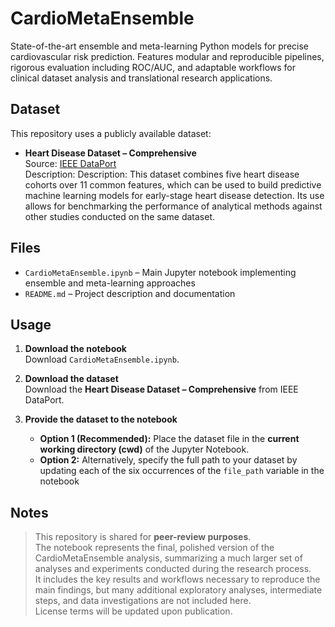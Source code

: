 # CardioMetaEnsemble
State-of-the-art ensemble and meta-learning Python models for precise cardiovascular risk prediction. Features modular and reproducible pipelines, rigorous evaluation including ROC/AUC, and adaptable workflows for clinical dataset analysis and translational research applications.

## Dataset

This repository uses a publicly available dataset:  

- **Heart Disease Dataset – Comprehensive**  
  Source: [IEEE DataPort](https://ieee-dataport.org/open-access/heart-disease-dataset-comprehensive)  
  Description: Description: This dataset combines five heart disease cohorts over 11 common features, which can be used to build predictive machine learning models for early-stage heart disease detection. Its use allows for benchmarking the performance of analytical methods against other studies conducted on the same dataset. 

## Files

- `CardioMetaEnsemble.ipynb` – Main Jupyter notebook implementing ensemble and meta-learning approaches  
- `README.md` – Project description and documentation  

## Usage

1. **Download the notebook**  
   Download `CardioMetaEnsemble.ipynb`.

2. **Download the dataset**  
   Download the **Heart Disease Dataset – Comprehensive** from IEEE DataPort.

3. **Provide the dataset to the notebook**  
   - **Option 1 (Recommended):** Place the dataset file in the **current working directory (cwd)** of the Jupyter Notebook.  
   - **Option 2:** Alternatively, specify the full path to your dataset by updating each of the six occurrences of the `file_path` variable in the notebook

## Notes

> This repository is shared for **peer-review purposes**.  
> The notebook represents the final, polished version of the CardioMetaEnsemble analysis, summarizing a much larger set of analyses and experiments conducted during the research process.  
> It includes the key results and workflows necessary to reproduce the main findings, but many additional exploratory analyses, intermediate steps, and data investigations are not included here.  
> License terms will be updated upon publication.

